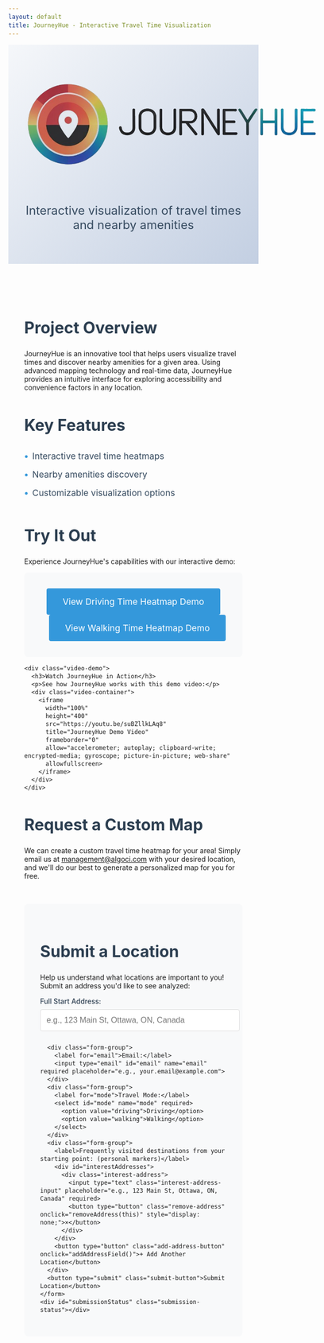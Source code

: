 ```yaml
---
layout: default
title: JourneyHue - Interactive Travel Time Visualization
---
```


<!-- Add Firebase SDK -->
<script type="module">
  // Import the functions you need from the SDKs you need
  import { initializeApp } from "https://www.gstatic.com/firebasejs/10.8.0/firebase-app.js";
  import { getFirestore, collection, addDoc, serverTimestamp } from "https://www.gstatic.com/firebasejs/10.8.0/firebase-firestore.js";

  // Your web app's Firebase configuration
  const firebaseConfig = {
    apiKey: "AIzaSyAM6U2dy7EKF0ey1TO_YV_WmLZ7YbRUdO4",
    authDomain: "journeyhue.firebaseapp.com",
    projectId: "journeyhue",
    storageBucket: "journeyhue.firebasestorage.app",
    messagingSenderId: "551447445192",
    appId: "1:551447445192:web:31a99fc5bc3914be5a6ffd",
    measurementId: "G-PXY3M7PTNB"
  };

  // Initialize Firebase
  const app = initializeApp(firebaseConfig);
  const db = getFirestore(app);

  // Make Firebase available globally
  window.firebaseApp = app;
  window.firestore = db;

  // Initialize form submission handler
  document.addEventListener('DOMContentLoaded', function() {
    const form = document.getElementById('locationForm');
    if (form) {
      form.addEventListener('submit', async function(e) {
        e.preventDefault();
        
        const fullAddress = document.getElementById('fullAddress').value;
        const email = document.getElementById('email').value;
        const mode = document.getElementById('mode').value;
        const interestAddresses = Array.from(document.querySelectorAll('.interest-address-input'))
          .map(input => input.value)
          .filter(address => address.trim() !== '');

        // Track form submission
        console.log('Tracking form submission:', mode);
        gtag('event', 'location_submission', {
          'event_category': 'form',
          'event_label': mode,
          'value': 1
        });
        
        try {
          // Store in Firestore
          await addDoc(collection(db, 'location_submissions'), {
            fullAddress,
            email,
            mode,
            interestAddresses,
            timestamp: serverTimestamp()
          });
          
          const statusDiv = document.getElementById('submissionStatus');
          statusDiv.textContent = 'Location submitted successfully! Please wait about 5 minutes to receive an email with your HTML link.';
          statusDiv.className = 'submission-status success';
          
          // Clear form fields
          document.getElementById('fullAddress').value = '';
        } catch (error) {
          console.error('Error storing location:', error);
          const statusDiv = document.getElementById('submissionStatus');
          statusDiv.textContent = 'Error submitting location. Please try again.';
          statusDiv.className = 'submission-status error';
        }
      });
    }
  });
</script>

<!-- Google tag (gtag.js) -->
<script async src="https://www.googletagmanager.com/gtag/js?id=G-PXY3M7PTNB"></script>
<script>
  window.dataLayer = window.dataLayer || [];
  function gtag(){dataLayer.push(arguments);}
  gtag('js', new Date());
  gtag('config', 'G-PXY3M7PTNB');
</script>

<div class="project-header">
  <div class="logo-container">
    <img src="/logo_JourneyHue.png" alt="JourneyHue Logo" class="project-logo">
  </div>
  <h1></h1>
  <p class="lead">Interactive visualization of travel times and nearby amenities</p>
</div>

<div class="project-content">
  <section class="project-overview">
    <h2>Project Overview</h2>
    <p>JourneyHue is an innovative tool that helps users visualize travel times and discover nearby amenities for a given area. Using advanced mapping technology and real-time data, JourneyHue provides an intuitive interface for exploring accessibility and convenience factors in any location.</p>
  </section>

  <section class="features">
    <h2>Key Features</h2>
    <ul>
      <li>Interactive travel time heatmaps</li>
      <li>Nearby amenities discovery</li>
      <li>Customizable visualization options</li>
    </ul>
  </section>

  <section class="demo">
    <h2>Try It Out</h2>
    <p>Experience JourneyHue's capabilities with our interactive demo:</p>
    <div class="demo-container">
      <a href="/maps/demo_parliament_driving_heatmap.html" class="demo-link">
        View Driving Time Heatmap Demo
      </a>
      <a href="/maps/demo_parliament_walking_heatmap.html" class="demo-link" style="margin-left: 1rem;">
        View Walking Time Heatmap Demo
      </a>
    </div>
    
    <div class="video-demo">
      <h3>Watch JourneyHue in Action</h3>
      <p>See how JourneyHue works with this demo video:</p>
      <div class="video-container">
        <iframe 
          width="100%" 
          height="400" 
          src="https://youtu.be/suBZllkLAq8" 
          title="JourneyHue Demo Video" 
          frameborder="0" 
          allow="accelerometer; autoplay; clipboard-write; encrypted-media; gyroscope; picture-in-picture; web-share" 
          allowfullscreen>
        </iframe>
      </div>
    </div>
  </section>

  <section class="custom-request">
    <h2>Request a Custom Map</h2>
    <p> We can create a custom travel time heatmap for your area! Simply email us at <a href="mailto:management@algoci.com">management@algoci.com</a> with your desired location, and we'll do our best to generate a personalized map for you for free.</p>
  </section>

  <section class="location-submission">
    <h2>Submit a Location</h2>
    <p>Help us understand what locations are important to you! Submit an address you'd like to see analyzed:</p>
    <form id="locationForm" class="submission-form">
      <div class="form-group">
        <label for="fullAddress">Full Start Address:</label>
        <input type="text" id="fullAddress" name="fullAddress" required placeholder="e.g., 123 Main St, Ottawa, ON, Canada">
      </div>

      <div class="form-group">
        <label for="email">Email:</label>
        <input type="email" id="email" name="email" required placeholder="e.g., your.email@example.com">
      </div>
      <div class="form-group">
        <label for="mode">Travel Mode:</label>
        <select id="mode" name="mode" required>
          <option value="driving">Driving</option>
          <option value="walking">Walking</option>
        </select>
      </div>
      <div class="form-group">
        <label>Frequently visited destinations from your starting point: (personal markers)</label>
        <div id="interestAddresses">
          <div class="interest-address">
            <input type="text" class="interest-address-input" placeholder="e.g., 123 Main St, Ottawa, ON, Canada" required>
            <button type="button" class="remove-address" onclick="removeAddress(this)" style="display: none;">×</button>
          </div>
        </div>
        <button type="button" class="add-address-button" onclick="addAddressField()">+ Add Another Location</button>
      </div>
      <button type="submit" class="submit-button">Submit Location</button>
    </form>
    <div id="submissionStatus" class="submission-status"></div>
  </section>
</div>

<style>
.project-header {
  text-align: center;
  padding: 4rem 2rem;
  background: linear-gradient(135deg, #f5f7fa 0%, #c3cfe2 100%);
  margin-bottom: 2rem;
}

.logo-container {
  margin-bottom: 1.5rem;
}

.project-logo {
  max-width: 600px;
  height: auto;
  border-radius: 8px;
  background: transparent;
  mix-blend-mode: multiply;
}

.project-header h1 {
  font-size: 3rem;
  color: #2c3e50;
  margin-bottom: 1rem;
}

.lead {
  font-size: 1.5rem;
  color: #34495e;
  max-width: 800px;
  margin: 0 auto;
}

.project-content {
  max-width: 1000px;
  margin: 0 auto;
  padding: 2rem;
}

.project-overview, .features, .demo {
  margin-bottom: 3rem;
}

h2 {
  color: #2c3e50;
  margin-bottom: 1.5rem;
  font-size: 2rem;
}

.features ul {
  list-style-type: none;
  padding: 0;
}

.features li {
  padding: 0.5rem 0;
  color: #34495e;
  font-size: 1.1rem;
}

.features li:before {
  content: "•";
  color: #3498db;
  font-weight: bold;
  margin-right: 0.5rem;
}

.demo-container {
  background: #f8f9fa;
  padding: 2rem;
  border-radius: 8px;
  text-align: center;
}

.demo-link {
  display: inline-block;
  padding: 1rem 2rem;
  background-color: #3498db;
  color: white;
  text-decoration: none;
  border-radius: 4px;
  font-size: 1.1rem;
  transition: background-color 0.3s ease;
}

.demo-link:hover {
  background-color: #2980b9;
}

.video-demo {
  margin-top: 2rem;
  text-align: center;
}

.video-demo h3 {
  color: #2c3e50;
  margin-bottom: 1rem;
  font-size: 1.5rem;
}

.video-demo p {
  color: #34495e;
  margin-bottom: 1.5rem;
  font-size: 1.1rem;
}

.video-container {
  position: relative;
  width: 100%;
  max-width: 800px;
  margin: 0 auto;
  border-radius: 8px;
  overflow: hidden;
  box-shadow: 0 4px 6px rgba(0, 0, 0, 0.1);
}

.video-container iframe {
  display: block;
  width: 100%;
  height: 400px;
  border: none;
}

@media (max-width: 768px) {
  .project-header h1 {
    font-size: 2.5rem;
  }
  
  .lead {
    font-size: 1.2rem;
  }
  
  .project-logo {
    max-width: 150px;
  }
  
  .project-content {
    padding: 1rem;
  }
  
  .video-container iframe {
    height: 250px;
  }
  
  .video-demo h3 {
    font-size: 1.3rem;
  }
  
  .video-demo p {
    font-size: 1rem;
  }
}

.coming-soon {
  color: #7f8c8d;
  font-style: italic;
}

.location-submission {
  margin-top: 3rem;
  padding: 2rem;
  background: #f8f9fa;
  border-radius: 8px;
}

.submission-form {
  max-width: 600px;
  margin: 0 auto;
}

.form-group {
  margin-bottom: 1.5rem;
}

.form-group label {
  display: block;
  margin-bottom: 0.5rem;
  color: #2c3e50;
  font-weight: 500;
}

.form-group input,
.form-group select {
  width: 100%;
  padding: 0.75rem;
  border: 1px solid #ddd;
  border-radius: 4px;
  font-size: 1rem;
}

.submit-button {
  background-color: #3498db;
  color: white;
  padding: 1rem 2rem;
  border: none;
  border-radius: 4px;
  font-size: 1.1rem;
  cursor: pointer;
  transition: background-color 0.3s ease;
}

.submit-button:hover {
  background-color: #2980b9;
}

.submission-status {
  margin-top: 1rem;
  padding: 1rem;
  border-radius: 4px;
  text-align: center;
}

.submission-status.success {
  background-color: #d4edda;
  color: #155724;
}

.submission-status.error {
  background-color: #f8d7da;
  color: #721c24;
}

.form-group select[multiple] {
  height: 120px;
}

.form-text {
  display: block;
  margin-top: 0.25rem;
  font-size: 0.875rem;
  color: #6c757d;
}

.interest-address {
  display: flex;
  gap: 10px;
  margin-bottom: 10px;
}

.interest-address-input {
  flex: 1;
}

.remove-address {
  background-color: #dc3545;
  color: white;
  border: none;
  border-radius: 4px;
  width: 30px;
  height: 30px;
  font-size: 20px;
  line-height: 1;
  cursor: pointer;
  padding: 0;
  display: flex;
  align-items: center;
  justify-content: center;
}

.remove-address:hover {
  background-color: #c82333;
}

.add-address-button {
  background-color: #28a745;
  color: white;
  border: none;
  border-radius: 4px;
  padding: 0.5rem 1rem;
  font-size: 0.9rem;
  cursor: pointer;
  margin-top: 10px;
}

.add-address-button:hover {
  background-color: #218838;
}
</style>

<script>
document.addEventListener('DOMContentLoaded', function() {
  // Track map page access
  function trackMapAccess() {
    const currentPath = window.location.pathname;
    if (currentPath.includes('/maps/')) {
      const mapType = currentPath.includes('driving') ? 'driving' : 'walking';
      // Extract the full address from the URL
      const urlParts = currentPath.split('/').pop().replace('.html', '').split('_');
      const address = urlParts.slice(3).join(' '); // Get everything after the first 3 parts
      const filename = currentPath.split('/').pop(); // Get the HTML filename
      
      gtag('event', 'map_access', {
        'event_category': 'maps',
        'event_label': `${mapType}_${address}`,
        'filename': filename,
        'value': 1
      });
      
      // Track map load time
      window.addEventListener('load', function() {
        const loadTime = performance.now();
        gtag('event', 'map_load_time', {
          'event_category': 'performance',
          'event_label': `${mapType}_${address}`,
          'filename': filename,
          'value': Math.round(loadTime)
        });
      });

      // Track map interactions
      if (typeof map !== 'undefined') {
        // Track panning
        map.on('moveend', function() {
          gtag('event', 'map_pan', {
            'event_category': 'map_interaction',
            'event_label': `${mapType}_${address}`,
            'center': map.getCenter().toString(),
            'zoom': map.getZoom()
          });
        });

        // Track zooming
        map.on('zoomend', function() {
          gtag('event', 'map_zoom', {
            'event_category': 'map_interaction',
            'event_label': `${mapType}_${address}`,
            'zoom_level': map.getZoom()
          });
        });

        // Track layer toggles
        document.querySelectorAll('.layer-toggle').forEach(toggle => {
          toggle.addEventListener('change', function() {
            gtag('event', 'layer_toggle', {
              'event_category': 'map_interaction',
              'event_label': `${mapType}_${address}`,
              'layer_name': this.name,
              'layer_state': this.checked ? 'on' : 'off'
            });
          });
        });

        // Track marker clicks
        map.on('click', function(e) {
          const features = map.queryRenderedFeatures(e.point);
          if (features.length > 0) {
            gtag('event', 'marker_click', {
              'event_category': 'map_interaction',
              'event_label': `${mapType}_${address}`,
              'feature_type': features[0].layer.id,
              'coordinates': e.lngLat.toString()
            });
          }
        });

        // Track heatmap opacity changes
        const opacitySlider = document.querySelector('input[type="range"]');
        if (opacitySlider) {
          opacitySlider.addEventListener('change', function() {
            gtag('event', 'heatmap_opacity_change', {
              'event_category': 'map_interaction',
              'event_label': `${mapType}_${address}`,
              'opacity_value': this.value
            });
          });
        }
      }
    }
  }

  // Call the tracking function when the page loads
  trackMapAccess();

  // Track time spent on page
  let startTime = Date.now();
  window.addEventListener('beforeunload', function() {
    const timeSpent = Math.round((Date.now() - startTime) / 1000);
    gtag('event', 'time_spent', {
      'event_category': 'engagement',
      'event_label': 'page_duration',
      'value': timeSpent
    });
  });

  // Track scroll depth
  let maxScroll = 0;
  window.addEventListener('scroll', function() {
    const scrollPercent = Math.round((window.scrollY + window.innerHeight) / document.documentElement.scrollHeight * 100);
    if (scrollPercent > maxScroll) {
      maxScroll = scrollPercent;
      if (maxScroll % 25 === 0) { // Track at 25%, 50%, 75%, 100%
        gtag('event', 'scroll_depth', {
          'event_category': 'engagement',
          'event_label': `${maxScroll}%`,
          'value': maxScroll
        });
      }
    }
  });

  // Track section visibility using Intersection Observer
  const sections = document.querySelectorAll('section');
  const observer = new IntersectionObserver((entries) => {
    entries.forEach(entry => {
      if (entry.isIntersecting) {
        gtag('event', 'section_view', {
          'event_category': 'content',
          'event_label': entry.target.className
        });
      }
    });
  }, { threshold: 0.5 });

  sections.forEach(section => observer.observe(section));

  // Track feature list interactions
  document.querySelectorAll('.features li').forEach((feature, index) => {
    feature.addEventListener('click', function() {
      gtag('event', 'feature_click', {
        'event_category': 'features',
        'event_label': this.textContent.trim(),
        'value': index + 1
      });
    });
  });

  // Track demo link clicks
  document.querySelectorAll('.demo-link').forEach(link => {
    link.addEventListener('click', function(e) {
      const mode = this.textContent.includes('Driving') ? 'driving' : 'walking';
      console.log('Tracking demo click:', mode);
      gtag('event', 'demo_click', {
        'event_category': 'demo',
        'event_label': mode,
        'value': 1
      });
    });
  });

  // Verify GA is loaded
  console.log('Google Analytics loaded:', typeof gtag !== 'undefined');
});

function addAddressField() {
  const container = document.getElementById('interestAddresses');
  const newAddress = document.createElement('div');
  newAddress.className = 'interest-address';
  newAddress.innerHTML = `
    <input type="text" class="interest-address-input" placeholder="Enter address of interest" required>
    <button type="button" class="remove-address" onclick="removeAddress(this)">×</button>
  `;
  container.appendChild(newAddress);
  
  // Show remove buttons if there's more than one address
  const removeButtons = document.querySelectorAll('.remove-address');
  removeButtons.forEach(button => {
    button.style.display = removeButtons.length > 1 ? 'block' : 'none';
  });
}

function removeAddress(button) {
  const addressContainer = button.parentElement;
  addressContainer.remove();
  
  // Hide remove button if only one address remains
  const removeButtons = document.querySelectorAll('.remove-address');
  if (removeButtons.length === 1) {
    removeButtons[0].style.display = 'none';
  }
}
</script> 